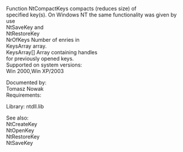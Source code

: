 Function NtCompactKeys compacts \(reduces size\) of \
specified key\(s\). On Windows NT the same functionality was given by \
use \
NtSaveKey and \
NtRestoreKey \
NrOfKeys Number of enries in \
KeysArray array. \
KeysArray\[\] Array containing handles \
for previously opened keys. \
Supported on system versions: \
Win 2000,Win XP/2003

Documented by: \
Tomasz Nowak \
Requirements:

Library: ntdll.lib

See also: \
NtCreateKey \
NtOpenKey \
NtRestoreKey \
NtSaveKey
